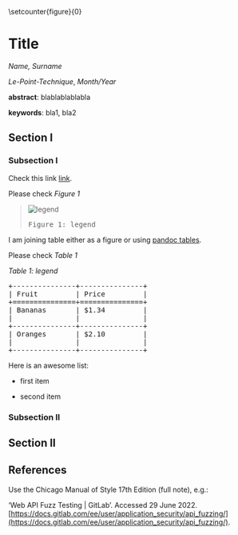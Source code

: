 \setcounter{figure}{0}

# Title
_Name, Surname_

_Le-Point-Technique_, _Month/Year_

__abstract__: blablablablabla

__keywords__: bla1, bla2

## Section I
### Subsection I

Check this link [link](google.fr).

Please check _Figure 1_

> ![legend](https://user-images.githubusercontent.com/6229031/142882134-04839c93-ce4d-4af5-88f6-97feb5cf7373.png)
> <pre>
> Figure 1: legend
> </pre>

I am joining table either as a figure or using [pandoc tables](https://pandoc.org/MANUAL.html#tables).

Please check _Table 1_

_Table 1: legend_

<div><pre>
+---------------+---------------+
| Fruit         | Price         | 
+===============+===============+
| Bananas       | $1.34         |
|               |               |
+---------------+---------------+
| Oranges       | $2.10         |
|               |               |
+---------------+---------------+
</div>

Here is an awesome list:

- first item

- second item

### Subsection II
## Section II

## References

Use the Chicago Manual of Style 17th Edition (full note), e.g.:

‘Web API Fuzz Testing | GitLab’. Accessed 29 June 2022.
[https://docs.gitlab.com/ee/user/application_security/api_fuzzing/](https://docs.gitlab.com/ee/user/application_security/api_fuzzing/).
